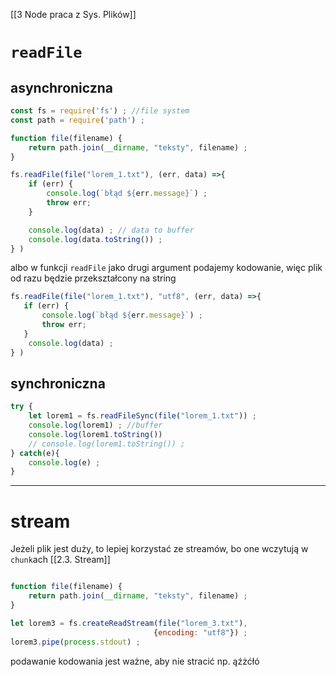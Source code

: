 [[3 Node praca z Sys. Plików]]

# `readFile`

## asynchroniczna
```js
const fs = require('fs') ; //file system
const path = require('path') ;

function file(filename) {
    return path.join(__dirname, "teksty", filename) ;
}

fs.readFile(file("lorem_1.txt"), (err, data) =>{
    if (err) {
        console.log(`błąd ${err.message}`) ;
        throw err;
    }

    console.log(data) ; // data to buffer
    console.log(data.toString()) ;
} )
```

albo w funkcji `readFile` jako drugi argument podajemy kodowanie, więc plik od razu będzie przekształcony na string
```js
fs.readFile(file("lorem_1.txt"), "utf8", (err, data) =>{
   if (err) {
       console.log(`błąd ${err.message}`) ;
       throw err;
   }
    console.log(data) ;
} )
```


## synchroniczna
```js
try {
    let lorem1 = fs.readFileSync(file("lorem_1.txt")) ;
    console.log(lorem1) ; //buffer
    console.log(lorem1.toString())
    // console.log(lorem1.toString()) ;
} catch(e){
    console.log(e) ;
}
```

----
# stream
Jeżeli plik jest duży, to lepiej korzystać ze streamów, bo one wczytują w `chunk`ach
[[2.3. Stream]]

```js  

function file(filename) {
    return path.join(__dirname, "teksty", filename) ;
}

let lorem3 = fs.createReadStream(file("lorem_3.txt"),
                                {encoding: "utf8"}) ;
lorem3.pipe(process.stdout) ;
```
podawanie kodowania jest ważne, aby nie stracić np. ąźżćłó











